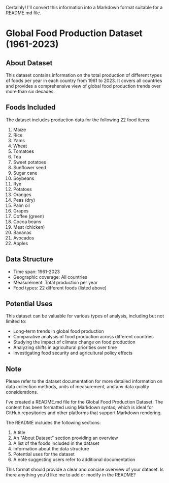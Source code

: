 Certainly! I'll convert this information into a Markdown format suitable for a README.md file.

# Global Food Production Dataset (1961-2023)

## About Dataset

This dataset contains information on the total production of different types of foods per year in each country from 1961 to 2023. It covers all countries and provides a comprehensive view of global food production trends over more than six decades.

## Foods Included

The dataset includes production data for the following 22 food items:

1. Maize
2. Rice
3. Yams
4. Wheat
5. Tomatoes
6. Tea
7. Sweet potatoes
8. Sunflower seed
9. Sugar cane
10. Soybeans
11. Rye
12. Potatoes
13. Oranges
14. Peas (dry)
15. Palm oil
16. Grapes
17. Coffee (green)
18. Cocoa beans
19. Meat (chicken)
20. Bananas
21. Avocados
22. Apples

## Data Structure

- Time span: 1961-2023
- Geographic coverage: All countries
- Measurement: Total production per year
- Food types: 22 different foods (listed above)

## Potential Uses

This dataset can be valuable for various types of analysis, including but not limited to:

- Long-term trends in global food production
- Comparative analysis of food production across different countries
- Studying the impact of climate change on food production
- Analyzing shifts in agricultural priorities over time
- Investigating food security and agricultural policy effects

## Note

Please refer to the dataset documentation for more detailed information on data collection methods, units of measurement, and any data quality considerations.

I've created a README.md file for the Global Food Production Dataset. The content has been formatted using Markdown syntax, which is ideal for GitHub repositories and other platforms that support Markdown rendering.

The README includes the following sections:

1. A title
2. An "About Dataset" section providing an overview
3. A list of the foods included in the dataset
4. Information about the data structure
5. Potential uses for the dataset
6. A note suggesting users refer to additional documentation

This format should provide a clear and concise overview of your dataset. Is there anything you'd like me to add or modify in the README?
